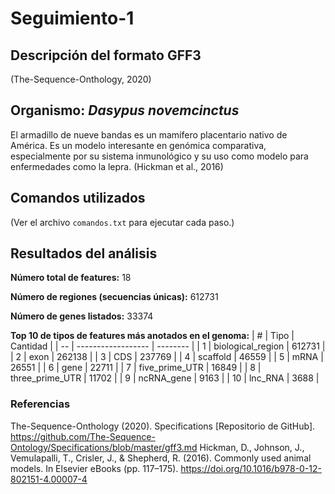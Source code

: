 # Seguimiento-1
## Descripción del formato GFF3
(The-Sequence-Onthology, 2020)
## Organismo: *Dasypus novemcinctus*
El armadillo de nueve bandas es un mamífero placentario nativo de América. Es un modelo interesante en genómica comparativa, especialmente por su sistema inmunológico y su uso como modelo para enfermedades como la lepra. (Hickman et al., 2016)

## Comandos utilizados
(Ver el archivo `comandos.txt` para ejecutar cada paso.)

## Resultados del análisis
**Número total de features:** 18

**Número de regiones (secuencias únicas):** 612731

**Número de genes listados:** 33374

**Top 10 de tipos de features más anotados en el genoma:**
| #  | Tipo               | Cantidad |
| -- | ------------------ | -------- |
| 1  | biological\_region | 612731   |
| 2  | exon               | 262138   |
| 3  | CDS                | 237769   |
| 4  | scaffold           | 46559    |
| 5  | mRNA               | 26551    |
| 6  | gene               | 22711    |
| 7  | five\_prime\_UTR   | 16849    |
| 8  | three\_prime\_UTR  | 11702    |
| 9  | ncRNA\_gene        | 9163     |
| 10 | lnc\_RNA           | 3688     |

### Referencias 
The-Sequence-Onthology (2020). Specifications [Repositorio de GitHub]. https://github.com/The-Sequence-Ontology/Specifications/blob/master/gff3.md
Hickman, D., Johnson, J., Vemulapalli, T., Crisler, J., & Shepherd, R. (2016). Commonly used animal models. In Elsevier eBooks (pp. 117–175). https://doi.org/10.1016/b978-0-12-802151-4.00007-4
